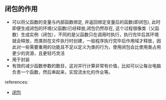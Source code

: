 ## 闭包的作用
- 可以将父函数的变量与内部函数绑定, 并返回绑定变量后的函数(即闭包), 此时即便生成闭包的环境(父函数)已经释放,闭包仍然存在, 这个过程很像类（父函数）生成实例（闭包），不同的是父函数只在调用时执行，执行完毕后其环境就会释放，而类则在文件执行时创建，一般程序执行完毕后作用域才释放，因此对一些需要重用的功能且不足以定义为类的行为，使用闭包会比使用类占用更少的资源，且更轻巧灵活
- 用于封装
- 有效的减少函数参数的数目，这对并行计算非常有价值，比如可以让每台电脑负责一个函数，然后串起来，实现流水化的作业等。

references:
- [闭包](https://segmentfault.com/a/1190000004461404)
